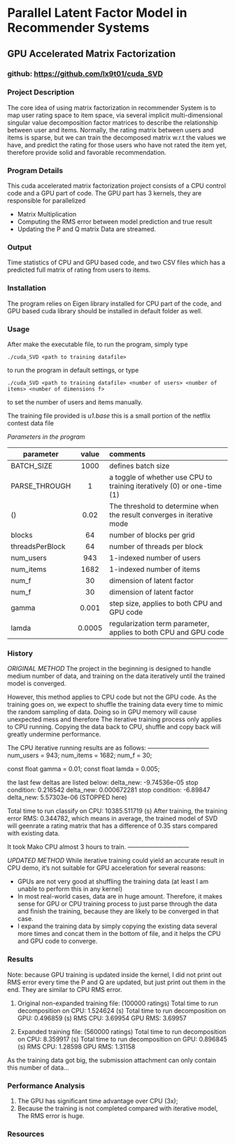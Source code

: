 # Parallel Latent Factor Model in Recommender Systems
## GPU Accelerated Matrix Factorization
### github: https://github.com/lx9t01/cuda_SVD

### Project Description

The core idea of using matrix factorization in recommender System is to map user rating space to item space, via several implicit multi-dimensional singular value decomposition factor matrices to describe the relationship between user and items. Normally, the rating matrix between users and items is sparse, but we can train the decomposed matrix w.r.t the values we have, and predict the rating for those users who have not rated the item yet, therefore provide solid and favorable recommendation. 

### Program Details
This cuda accelerated matrix factorization project consists of a CPU control code and a GPU part of code. The GPU part has 3 kernels, they are responsible for parallelized 
* Matrix Multiplication
* Computing the RMS error between model prediction and true result
* Updating the P and Q matrix 
Data are streamed.

### Output
Time statistics of CPU and GPU based code, and two CSV files which has a predicted full matrix of rating from users to items. 

### Installation

The program relies on Eigen library installed for CPU part of the code, and GPU based cuda library should be installed in default folder as well. 

### Usage

After make the executable file, to run the program, simply type 
```
./cuda_SVD <path to training datafile>
```
to run the program in default settings, or type
```
./cuda_SVD <path to training datafile> <number of users> <number of items> <number of dimensions f>
```
to set the number of users and items manually. 

The training file provided is 
_u1.base_
this is a small portion of the netflix contest data file

_Parameters in the program_

| parameter        | value          | comments  |
| ------------- |:-------------:|:----- |
| BATCH_SIZE      | 1000 | defines batch size |
| PARSE_THROUGH      | 1      |   a toggle of whether use CPU to training iteratively (0) or one-time (1)|
|  () | 0.02      |  The threshold to determine when the result converges in iterative mode |
|  blocks | 64      |  number of blocks per grid |
|  threadsPerBlock | 64     |  number of threads per block |
|  num_users | 943      |  1-indexed number of users |
|  num_items | 1682      |  1-indexed number of items |
|  num_f | 30      |  dimension of latent factor |
|  num_f | 30      |  dimension of latent factor |
|  gamma | 0.001      |  step size, applies to both CPU and GPU code |
|  lamda | 0.0005      |  regularization term parameter, applies to both CPU and GPU code |



### History
*ORIGINAL METHOD*
The project in the beginning is designed to handle medium number of data, and training on the data iteratively until the trained model is converged. 

However, this method applies to CPU code but not the GPU code. As the training goes on, we expect to shuffle the training data every time to mimic the random sampling of data. Doing so in GPU memory will cause unexpected mess and therefore The iterative training process only applies to CPU running. Copying the data back to CPU, shuffle and copy back will greatly undermine performance. 

The CPU iterative running results are as follows: 
——————————
num_users = 943;  num_items = 1682;  num_f = 30;

const float gamma = 0.01;  const float lamda = 0.005;

the last few deltas are listed below: 
delta_new: -9.74536e-05
stop condition: 0.216542
delta_new: 0.000672281
stop condition: -6.89847
delta_new: 5.57303e-06   (STOPPED here)

Total time to run classify on CPU: 10385.511719 (s)
After training, the training error RMS: 0.344782, 
which means in average, the trained model of SVD will geenrate 
a rating matrix that has a difference of 0.35 stars compared 
with existing data. 

It took Mako CPU almost 3 hours to train. 
——————————

*UPDATED METHOD*
While iterative training could yield an accurate result in CPU demo, it’s not suitable for GPU acceleration for several reasons: 
* GPUs are not very good at shuffling the training data (at least I am unable to perform this in any kernel)
* In most real-world cases, data are in huge amount. Therefore, it makes sense for GPU or CPU training process to just parse through the data and finish the training, because they are likely to be converged in that case. 
* I expand the training data by simply copying the existing data several more times and concat them in the bottom of file, and it helps the CPU and GPU code to converge. 

### Results
Note: 
because GPU training is updated inside the kernel, I did not print out RMS error every time the P and Q are updated, but just print out them in the end. They are similar to CPU RMS error. 

1. Original non-expanded training file: (100000 ratings)
Total time to run decomposition on CPU: 1.524624 (s)
Total time to run decomposition on GPU: 0.496859 (s)
RMS CPU: 3.69954
GPU RMS: 3.69957

2. Expanded training file: (560000 ratings)
Total time to run decomposition on CPU: 8.359917 (s)
Total time to run decomposition on GPU: 0.896845 (s)
RMS CPU: 1.28598
GPU RMS: 1.31158

As the training data got big, the submission attachment can only contain this number of data… 

### Performance Analysis
1. The GPU has significant time advantage over CPU (3x);
2. Because the training is not completed compared with iterative model, The RMS error is huge. 

### Resources




